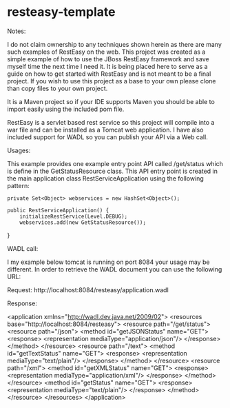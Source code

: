 # resteasy-template

<div>
<p>Notes:</p>   

I do not claim ownership to any techniques shown herein as there are many such examples of RestEasy on the web.
This project was created as a simple example of how to use the JBoss RestEasy framework and save myself time the next time I need it. 
It is being placed here to serve as a guide on how to get started with RestEasy and is not meant to be a final project. 
If you wish to use this project as a base to your own please clone than copy files to your own project. 

It is a Maven project so if your IDE supports Maven you should be able to import easily using the included pom file.

RestEasy is a servlet based rest service so this project will compile into a war file and can be installed as a Tomcat web application.
I have also included support for WADL so you can publish your API via a Web call.
</div>

<div>
<p>Usages:</p> 
This example provides one example entry point API called /get/status which is define in the GetStatusResource class. This API entry point is created in the main application class RestServiceApplication using the following pattern:

    private Set<Object> webservices = new HashSet<Object>();

    public RestServiceApplication() {
        initializeRestService(Level.DEBUG);
        webservices.add(new GetStatusResource());
   }


</div>

<div>
<p>WADL call:</p> 
I my example below tomcat is running on port 8084 your usage may be different. In order to retrieve the WADL document you can use the following URL:

Request:
http://localhost:8084/resteasy/application.wadl

Response:

&lt;application xmlns="http://wadl.dev.java.net/2009/02"&gt;
&lt;resources base="http://localhost:8084/resteasy"&gt;
&lt;resource path="/get/status"&gt;
&lt;resource path="/json"&gt;
&lt;method id="getJSONStatus" name="GET"&gt;
&lt;response&gt;
&lt;representation mediaType="application/json"/&gt;
&lt;/response&gt;
&lt;/method&gt;
&lt;/resource&gt;
&lt;resource path="/text"&gt;
&lt;method id="getTextStatus" name="GET"&gt;
&lt;response&gt;
&lt;representation mediaType="text/plain"/&gt;
&lt;/response&gt;
&lt;/method&gt;
&lt;/resource&gt;
&lt;resource path="/xml"&gt;
&lt;method id="getXMLStatus" name="GET"&gt;
&lt;response&gt;
&lt;representation mediaType="application/xml"/&gt;
&lt;/response&gt;
&lt;/method&gt;
&lt;/resource&gt;
&lt;method id="getStatus" name="GET"&gt;
&lt;response&gt;
&lt;representation mediaType="text/plain"/&gt;
&lt;/response&gt;
&lt;/method&gt;
&lt;/resource&gt;
&lt;/resources&gt;
&lt;/application&gt;

</div>